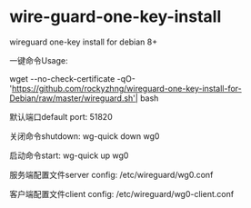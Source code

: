 # wire-guard-one-key-install

wireguard one-key install for debian 8+

一键命令Usage:

wget --no-check-certificate -qO- 'https://github.com/rockyzhng/wireguard-one-key-install-for-Debian/raw/master/wireguard.sh'| bash

默认端口default port: 51820

关闭命令shutdown: wg-quick down wg0

启动命令start: wg-quick up wg0

服务端配置文件server config: /etc/wireguard/wg0.conf

客户端配置文件client config: /etc/wireguard/wg0-client.conf

